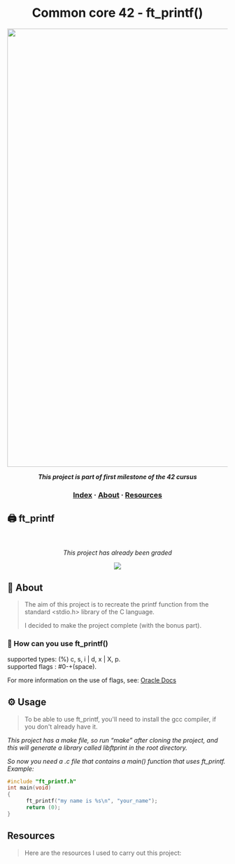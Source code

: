 <h1 align="center">
  Common core 42 - ft_printf()
</h1>

<p align="center">
<img src="https://github.com/tmatheusdiniz/42-ft_printf/releases/download/images/ft_printf.webp" width="1000" hidth="400">
</P>
<p align="center">
    <b><i>This project is part of first milestone of the 42 cursus</i></b>
</p>

<h3 align="center">
    <a href="#-index">Index</a>
    <span> · </span>
    <a href="#FFD700-about">About</a>
    <span> · </span>
    <a href="#%EF%B8%8F-resources">Resources</a>
<h3/>

## 🖨️ ft_printf
<br>
<div align="center">
    <p><i>This project has already been graded</i></p>
    <img src="https://github.com/tmatheusdiniz/42-libft/releases/download/Note/score.png")>
</div>

## 📖 About
> The aim of this project is to recreate the printf function from the standard <stdio.h> library of the C language.
> 
> I decided to make the project complete (with the bonus part).
### 🧐 How can you use ft_printf()

supported types: (%) c, s, i | d, x | X, p.  
supported flags : #0-+(space).

For more information on the use of flags, see: [Oracle Docs](https://docs.oracle.com/cd/E19253-01/817-6223/chp-fmt-1.2/index.html)

## ⚙️ Usage
> To be able to use ft_printf, you'll need to install the gcc compiler, if you don't already have it.</i>

<i>This project has a make file, so run “make” after cloning the project, and this will generate a library called libftprint in the root directory.</i>

<i>So now you need a .c file that contains a main() function that uses ft_printf. Example: </i>
```c
#include "ft_printf.h"
int main(void)
{
      ft_printf("my name is %s\n", "your_name");
      return (0);
}
```
## Resources
> Here are the resources I used to carry out this project:


